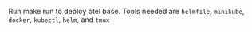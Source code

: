 Run make run to deploy otel base. Tools needed are `helmfile`, `minikube`, `docker`, `kubectl`, `helm`, and `tmux`
